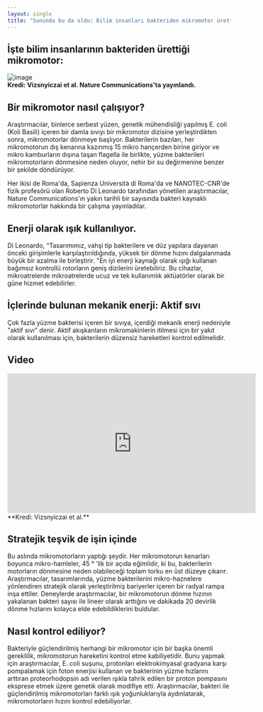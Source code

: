 ```yaml
---
layout: single
title: "Sonunda bu da oldu: Bilim insanları bakteriden mikromotor üretti ve ışıkla kontrol ediyor"
---
```


İşte bilim insanlarının bakteriden ürettiği mikromotor:
-
![image](https://3c1703fe8d.site.internapcdn.net/newman/csz/news/800/2017/micromotors.jpg)                                             
**Kredi: Vizsnyiczai et al. Nature Communications'ta yayınlandı.**

Bir mikromotor nasıl çalışıyor?
-
Araştırmacılar, binlerce serbest yüzen, genetik mühendisliği yapılmış E. coli (Koli Basili) içeren bir damla sıvıyı bir mikromotor dizisine yerleştirdikten sonra, mikromotorlar dönmeye başlıyor. Bakterilerin bazıları, her mikromotorun dış kenarına kazınmış 15 mikro hançerden birine giriyor ve mikro kamburların dışına taşan flagella ile birlikte, yüzme bakterileri mikromotorların dönmesine neden oluyor, nehir bir su değirmenine benzer bir şekilde döndürüyor.

Her ikisi de Roma'da, Sapienza Università di Roma'da ve NANOTEC-CNR'de fizik profesörü olan Roberto Di Leonardo tarafından yönetilen araştırmacılar, Nature Communications'ın yakın tarihli bir sayısında bakteri kaynaklı mikromotorlar hakkında bir çalışma yayınladılar.

Enerji olarak ışık kullanılıyor.
-
Di Leonardo, “Tasarımımız, vahşi tip bakterilere ve düz yapılara dayanan önceki girişimlerle karşılaştırıldığında, yüksek bir dönme hızını dalgalanmada büyük bir azalma ile birleştirir. "En iyi enerji kaynağı olarak ışığı kullanan bağımsız kontrollü rotorların geniş dizilerini üretebiliriz. Bu cihazlar, mikroatrelerde mikroatrelerde ucuz ve tek kullanımlık aktüatörler olarak bir güne hizmet edebilirler.

<script async src="//pagead2.googlesyndication.com/pagead/js/adsbygoogle.js"></script>
<ins class="adsbygoogle"
     style="display:block; text-align:center;"
     data-ad-layout="in-article"
     data-ad-format="fluid"
     data-ad-client="ca-pub-7868661326160958"
     data-ad-slot="3072558811"></ins>
<script>
     (adsbygoogle = window.adsbygoogle || []).push({});
</script>

İçlerinde bulunan mekanik enerji: Aktif sıvı
-
Çok fazla yüzme bakterisi içeren bir sıvıya, içerdiği mekanik enerji nedeniyle "aktif sıvı" denir. Aktif akışkanların mikromakinlerin itilmesi için bir yakıt olarak kullanılması için, bakterilerin düzensiz hareketleri kontrol edilmelidir.

Video
-
<iframe width="560" height="315" src="https://www.youtube.com/embed/6V5qoQyR_yA" frameborder="0" allow="autoplay; encrypted-media" allowfullscreen></iframe>                                                            
**Kredi: Vizsnyiczai et al.**

Stratejik teşvik de işin içinde
-
Bu aslında mikromotorların yaptığı şeydir. Her mikromotorun kenarları boyunca mikro-hamleler, 45 ° 'lik bir açıda eğimlidir, ki bu, bakterilerin motorların dönmesine neden olabileceği toplam torku en üst düzeye çıkarır. Araştırmacılar, tasarımlarında, yüzme bakterilerini mikro-haznelere yönlendiren stratejik olarak yerleştirilmiş bariyerler içeren bir radyal rampa inşa ettiler. Deneylerde araştırmacılar, bir mikromotorun dönme hızının yakalanan bakteri sayısı ile lineer olarak arttığını ve dakikada 20 devirlik dönme hızlarını kolayca elde edebildiklerini buldular.

Nasıl kontrol ediliyor?
-
Bakteriyle güçlendirilmiş herhangi bir mikromotor için bir başka önemli gereklilik, mikromotorun hareketini kontrol etme kabiliyetidir. Bunu yapmak için araştırmacılar, E. coli suşunu, protonları elektrokimyasal gradyana karşı pompalamak için foton enerjisi kullanan ve bakterinin yüzme hızlarını arttıran proteorhodopsin adı verilen ışıkla tahrik edilen bir proton pompasını eksprese etmek üzere genetik olarak modifiye etti. Araştırmacılar, bakteri ile güçlendirilmiş mikromotorları farklı ışık yoğunluklarıyla aydınlatarak, mikromotorların hızını kontrol edebiliyorlar.
